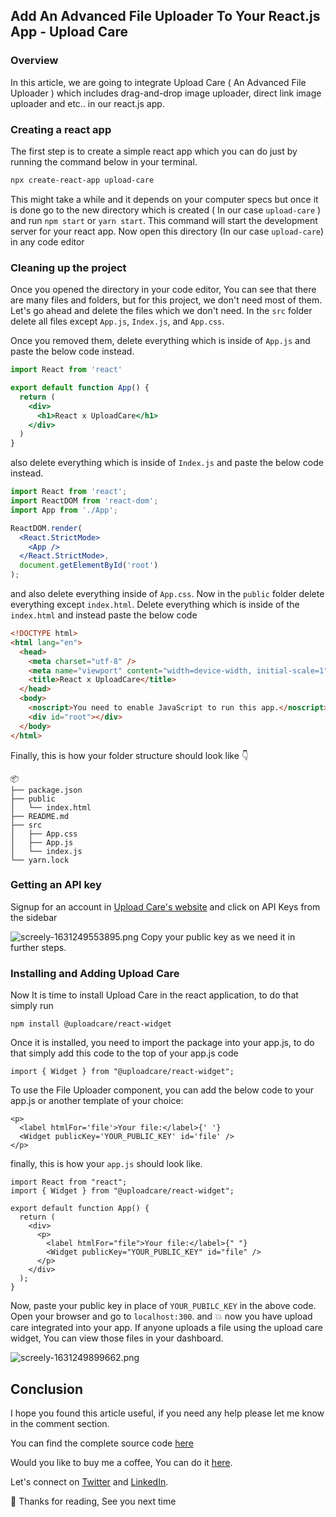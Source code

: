 ## Add An Advanced File Uploader To Your React.js App - Upload Care

### Overview 
In this article, we are going to integrate Upload Care ( An Advanced File Uploader ) which includes drag-and-drop image uploader, direct link image uploader and etc.. in our react.js app. 


 ### Creating a react app
The first step is to create a simple react app which you can do just by running the command below in your terminal. 

```sh
npx create-react-app upload-care
```
This might take a while and it depends on your computer specs but once it is done go to the new directory which is created ( In our case `upload-care` ) and run `npm start` or `yarn start`. This command will start the development server for your react app. Now open this directory (In our case `upload-care`) in any code editor


### Cleaning up the project
Once you opened the directory in your code editor, You can see that there are many files and folders, but for this project, we don't need most of them. Let's go ahead and delete the files which we don't need. In the `src` folder delete all files except `App.js`, `Index.js`, and `App.css`. 

Once you removed them, delete everything which is inside of `App.js` and paste the below code instead. 

```jsx
import React from 'react'

export default function App() {
  return (
    <div>
      <h1>React x UploadCare</h1>
    </div>
  )
}

```
also delete everything which is inside of `Index.js` and paste the below code instead. 
```jsx
import React from 'react';
import ReactDOM from 'react-dom';
import App from './App';

ReactDOM.render(
  <React.StrictMode>
    <App />
  </React.StrictMode>,
  document.getElementById('root')
);
```
and also delete everything inside of `App.css`. Now in the `public` folder delete everything except `index.html`. Delete everything which is inside of the `index.html` and instead paste the below code 
```html
<!DOCTYPE html>
<html lang="en">
  <head>
    <meta charset="utf-8" />
    <meta name="viewport" content="width=device-width, initial-scale=1" />
    <title>React x UploadCare</title>
  </head>
  <body>
    <noscript>You need to enable JavaScript to run this app.</noscript>
    <div id="root"></div>
  </body>
</html>
```
Finally, this is how your folder structure should look like 👇
```
📦
├── package.json
├── public
│   └── index.html
├── README.md
├── src
│   ├── App.css
│   ├── App.js
│   └── index.js
└── yarn.lock
```
### Getting an API key
Signup for an account in   [Upload Care's website](https://app.uploadcare.com/accounts/signup/) and click on API Keys from the sidebar

![screely-1631249553895.png](https://cdn.hashnode.com/res/hashnode/image/upload/v1631249565100/h3_4zD8Ex.png)
Copy your public key as we need it in further steps.  

### Installing and Adding Upload Care
Now It is time to install Upload Care in the react application, to do that simply run

```
npm install @uploadcare/react-widget
```
Once it is installed, you need to import the package into your app.js, to do that simply add this code to the top of your app.js code 
```
import { Widget } from "@uploadcare/react-widget";
```
To use the File Uploader component, you can add the below code to your app.js or another template of your choice:

```
<p>
  <label htmlFor='file'>Your file:</label>{' '}
  <Widget publicKey='YOUR_PUBLIC_KEY' id='file' />
</p>
```
finally, this is how your `app.js` should look like.

```
import React from "react";
import { Widget } from "@uploadcare/react-widget";

export default function App() {
  return (
    <div>
      <p>
        <label htmlFor="file">Your file:</label>{" "}
        <Widget publicKey="YOUR_PUBLIC_KEY" id="file" />
      </p>
    </div>
  );
}
```

Now, paste your public key in place of `YOUR_PUBILC_KEY` in the above code. Open your browser and go to `localhost:300`. and 💥 now you have upload care integrated into your app. 
If anyone uploads a file using the upload care widget, You can view those files in your dashboard. 


![screely-1631249899662.png](https://cdn.hashnode.com/res/hashnode/image/upload/v1631249909192/E3C-rn7kCp.png)



## Conclusion 

I hope you found this article useful, if you need any help please let me know in the comment section. 

You can find the complete source code [here](https://github.com/suhailkakar/React-Uploadcare)

Would you like to buy me a coffee, You can do it [here](https://www.buymeacoffee.com/suhailkakar).

Let's connect on  [Twitter](https://twitter.com/suhailkakar)  and  [LinkedIn](https://www.linkedin.com/in/suhailkakar/). 

👋 Thanks for reading, See you next time